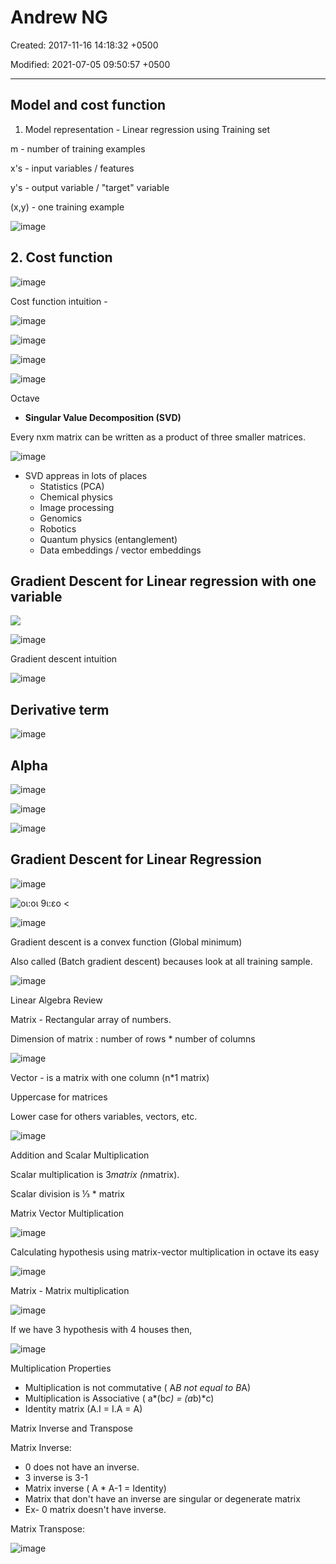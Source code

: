 # Andrew NG

Created: 2017-11-16 14:18:32 +0500

Modified: 2021-07-05 09:50:57 +0500

---

## Model and cost function

1. Model representation - Linear regression using Training set

m - number of training examples

x's - input variables / features

y's - output variable / "target" variable

(x,y) - one training example

![image](media/Andrew-NG-image1.png)

## 2. Cost function

![image](media/Andrew-NG-image2.png)

Cost function intuition -

![image](media/Andrew-NG-image3.png)

![image](media/Andrew-NG-image4.png)

![image](media/Andrew-NG-image5.png)

![image](media/Andrew-NG-image6.png)

Octave

- **Singular Value Decomposition (SVD)**

Every nxm matrix can be written as a product of three smaller matrices.

![image](media/Andrew-NG-image7.jpeg)

- SVD appreas in lots of places
  - Statistics (PCA)
  - Chemical physics
  - Image processing
  - Genomics
  - Robotics
  - Quantum physics (entanglement)
  - Data embeddings / vector embeddings

## Gradient Descent for Linear regression with one variable

![](media/Andrew-NG-image8.png)

![image](media/Andrew-NG-image9.png)

Gradient descent intuition

![image](media/Andrew-NG-image10.png)

## Derivative term

![image](media/Andrew-NG-image11.png)

## Alpha

![image](media/Andrew-NG-image12.png)

![image](media/Andrew-NG-image13.png)

![image](media/Andrew-NG-image14.png)

## Gradient Descent for Linear Regression

![image](media/Andrew-NG-image15.png)

![οι:οι 9ι:εο < ](media/Andrew-NG-image16.png)

![image](media/Andrew-NG-image17.png)

Gradient descent is a convex function (Global minimum)

Also called (Batch gradient descent) becauses look at all training sample.

![image](media/Andrew-NG-image18.png)

Linear Algebra Review

Matrix - Rectangular array of numbers.

Dimension of matrix : number of rows * number of columns

![image](media/Andrew-NG-image19.png)

Vector - is a matrix with one column (n*1 matrix)

Uppercase for matrices

Lower case for others variables, vectors, etc.

![image](media/Andrew-NG-image20.png)

Addition and Scalar Multiplication

Scalar multiplication is 3*matrix (n*matrix).

Scalar division is ⅓ * matrix

Matrix Vector Multiplication

![image](media/Andrew-NG-image21.png)

Calculating hypothesis using matrix-vector multiplication in octave its easy

![image](media/Andrew-NG-image22.png)

Matrix - Matrix multiplication

![image](media/Andrew-NG-image23.png)

If we have 3 hypothesis with 4 houses then,

![image](media/Andrew-NG-image24.png)

Multiplication Properties

- Multiplication is not commutative ( A*B not equal to B*A)
- Multiplication is Associative ( a*(b*c) = (a*b)*c)
- Identity matrix (A.I = I.A = A)

Matrix Inverse and Transpose

Matrix Inverse:

- 0 does not have an inverse.
- 3 inverse is 3-1
- Matrix inverse ( A * A-1 = Identity)
- Matrix that don't have an inverse are singular or degenerate matrix
- Ex- 0 matrix doesn't have inverse.

Matrix Transpose:

![image](media/Andrew-NG-image25.png)

